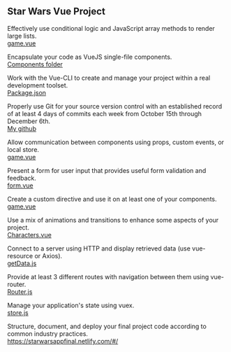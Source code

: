  ## Star Wars Vue Project
 Effectively use conditional logic and JavaScript array methods to render large lists.  
[game.vue](https://github.com/brookecheney/starwarsfinal/blob/master/src/components/game.vue)

 Encapsulate your code as VueJS single-file components.  
[Components folder](https://github.com/brookecheney/starwarsfinal/tree/master/src/components)

 Work with the Vue-CLI to create and manage your project within a real development toolset.  
[Package.json](https://github.com/brookecheney/starwarsfinal/blob/master/package.json)

Properly use Git for your source version control with an established record of at least 4 days of commits each week from October 15th through December 6th.  
[My github](https://github.com/brookecheney)

Allow communication between components using props, custom events, or local store.  
[game.vue](https://github.com/brookecheney/starwarsfinal/blob/master/src/components/game.vue)

Present a form for user input that provides useful form validation and feedback.  
[form.vue](https://github.com/brookecheney/starwarsfinal/blob/master/src/components/form.vue)

 Create a custom directive and use it on at least one of your components.  
[game.vue](https://github.com/brookecheney/starwarsfinal/blob/master/src/components/game.vue)

Use a mix of animations and transitions to enhance some aspects of your project.  
[Characters.vue](https://github.com/brookecheney/starwarsfinal/blob/master/src/views/Characters.vue) 

Connect to a server using HTTP and display retrieved data (use vue-resource or Axios).  
[getData.js](https://github.com/brookecheney/starwarsfinal/blob/master/src/api/getData.js)

Provide at least 3 different routes with navigation between them using vue-router.  
[Router.js](https://github.com/brookecheney/starwarsfinal/blob/master/src/router.js)

Manage your application's state using vuex.  
[store.js](https://github.com/brookecheney/starwarsfinal/blob/master/src/store.js) 

 Structure, document, and deploy your final project code according to common industry practices.   
https://starwarsappfinal.netlify.com/#/
